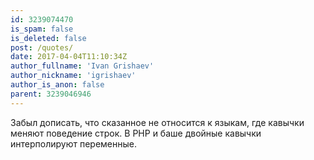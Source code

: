 ```yaml
---
id: 3239074470
is_spam: false
is_deleted: false
post: /quotes/
date: 2017-04-04T11:10:34Z
author_fullname: 'Ivan Grishaev'
author_nickname: 'igrishaev'
author_is_anon: false
parent: 3239046946
---
```


<p>Забыл дописать, что сказанное не относится к языкам, где кавычки меняют поведение строк. В PHP и баше двойные кавычки интерполируют переменные.</p>
